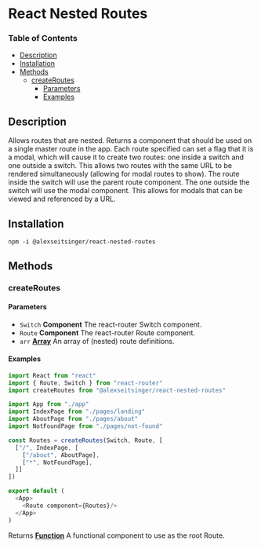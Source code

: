 <!-- Generated by documentation.js. Update this documentation by updating the source code. -->

# React Nested Routes

### Table of Contents

- [Description][1]
- [Installation][2]
- [Methods][3]
  - [createRoutes][4]
    - [Parameters][5]
    - [Examples][6]
    

## Description

Allows routes that are nested. Returns a component that should be used on a single master route in the app. Each route specified can set a flag that it is a modal, which will cause it to create two routes: one inside a switch and one outside a switch. This allows two routes with the same URL to be rendered simultaneously (allowing for modal routes to show). The route inside the switch will use the parent route component. The one outside the switch will use the modal component. This allows for modals that can be viewed and referenced by a URL.

## Installation

```
npm -i @alexseitsinger/react-nested-routes
```

## Methods

### createRoutes

#### Parameters

- `Switch` **Component** The react-router Switch component.
- `Route` **Component** The react-router Route component.
- `arr` **[Array][7]** An array of (nested) route definitions.

#### Examples

```javascript
import React from "react"
import { Route, Switch } from "react-router"
import createRoutes from "@alexseitsinger/react-nested-routes"

import App from "./app"
import IndexPage from "./pages/landing"
import AboutPage from "./pages/about"
import NotFoundPage from "./pages/not-found"

const Routes = createRoutes(Switch, Route, [
  ["/", IndexPage, [
    ["/about", AboutPage],
    ["*", NotFoundPage],
  ]]
])

export default (
  <App>
    <Route component={Routes}/>
  </App>
)
```

Returns **[Function][8]** A functional component to use as the root Route.

[1]: #description

[2]: #installation

[3]: #methods

[4]: #createroutes

[5]: #parameters

[6]: #examples

[7]: https://developer.mozilla.org/docs/Web/JavaScript/Reference/Global_Objects/Array

[8]: https://developer.mozilla.org/docs/Web/JavaScript/Reference/Statements/function
